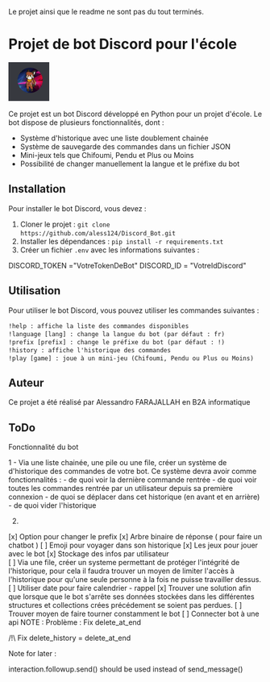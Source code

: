 Le projet ainsi que le readme ne sont pas du tout terminés.

# Projet de bot Discord pour l'école

![Bot Discord](/image/ppdiscord%20-%20Copie.PNG)

Ce projet est un bot Discord développé en Python pour un projet d'école. Le bot dispose de plusieurs fonctionnalités, dont :

- Système d'historique avec une liste doublement chainée
- Système de sauvegarde des commandes dans un fichier JSON
- Mini-jeux tels que Chifoumi, Pendu et Plus ou Moins
- Possibilité de changer manuellement la langue et le préfixe du bot

## Installation

Pour installer le bot Discord, vous devez :

1. Cloner le projet : `git clone https://github.com/aless124/Discord_Bot.git`
2. Installer les dépendances : `pip install -r requirements.txt`
3. Créer un fichier `.env` avec les informations suivantes :

DISCORD_TOKEN ="VotreTokenDeBot"
DISCORD_ID = "VotreIdDiscord"

## Utilisation

Pour utiliser le bot Discord, vous pouvez utiliser les commandes suivantes :

    !help : affiche la liste des commandes disponibles
    !language [lang] : change la langue du bot (par défaut : fr)
    !prefix [prefix] : change le préfixe du bot (par défaut : !)
    !history : affiche l'historique des commandes
    !play [game] : joue à un mini-jeu (Chifoumi, Pendu ou Plus ou Moins)

## Auteur

Ce projet a été réalisé par Alessandro FARAJALLAH en B2A informatique


## ToDo

Fonctionnalité du bot 

1 - Via une liste chainée, une pile ou une file, créer un système de d'historique des commandes de votre bot. Ce système devra avoir comme fonctionnalités :
    - de quoi voir la dernière commande rentrée
    - de quoi voir toutes les commandes rentrée par un utilisateur depuis sa première connexion
    - de quoi se déplacer dans cet historique (en avant et en arrière)
    - de quoi vider l'historique

2.
[x] Option pour changer le prefix
[x] Arbre binaire de réponse ( pour faire un chatbot )
[ ] Emoji pour voyager dans son historique
[x] Les jeux pour jouer avec le bot
[x] Stockage des infos par utilisateur  
[ ] Via une file, créer un systeme permettant de protéger l'intégrité de l'historique, pour cela il faudra trouver un moyen de limiter l'accès à l'historique pour qu'une seule personne à la fois ne puisse travailler dessus.
[ ] Utiliser date pour faire calendrier - rappel 
[x]  Trouver une solution afin que lorsque que le bot s'arrête ses données stockées dans les différentes structures et collections crées précédement se soient pas perdues.
[ ] Trouver moyen de faire tourner constamment le bot
[ ] Connecter bot à une api
NOTE :
Problème :
Fix delete_at_end

/!\ Fix delete_history = delete_at_end

Note for later :

interaction.followup.send() should be used instead of send_message()



